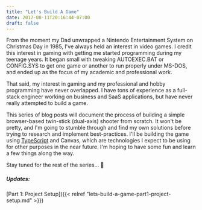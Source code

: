 ```yaml
---
title: "Let's Build A Game"
date: 2017-08-11T20:16:44-07:00
draft: false
---
```


From the moment my Dad unwrapped a Nintendo Entertainment System on Christmas Day in 1985, I've always held
an interest in video games. I credit this interest in gaming with getting me started programming
during my teenage years. It began small with tweaking AUTOEXEC.BAT or CONFIG.SYS to get one game or another
to run properly under MS-DOS, and ended up as the focus of my academic and professional work.

That said, my interest in gaming and my professional and hobby programming have never overlapped. I have
tons of experience as a full-stack engineer working on business and SaaS applications, but have never 
really attempted to build a game. 

This series of blog posts will document the process of building a simple browser-based twin-stick 
(dual-axis) shooter from scratch. It won't be pretty, and I'm going to stumble through and find my own
solutions before trying to research and implement best-practices. I'll be building the game using 
[TypeScript](https://typescriptlang.org) and Canvas, which are technologies I expect to be using for 
other purposes in the near future. I'm hoping to have some fun and learn a few things along the way.

Stay tuned for the rest of the series... :space_invader:

##### Updates:
[Part 1: Project Setup]({{< relref "lets-build-a-game-part1-project-setup.md" >}})